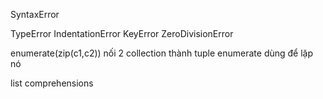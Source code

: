 SyntaxError


TypeError
IndentationError
KeyError
ZeroDivisionError

enumerate(zip(c1,c2))
nối 2 collection thành tuple
enumerate dùng để lặp nó


list comprehensions

